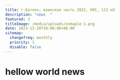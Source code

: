 ```yaml
---
title: г.Баткен, воинская часть 2022, КОС, 112 м3
description: "news  "
featured: 3
titleImage: /media/uploads/exmaple-1.png
date: 2023-12-20T10:00:00+06:00
sitemap:
  changefreq: monthly
  priority: 1
  disable: false
---
```


# hellow world news
